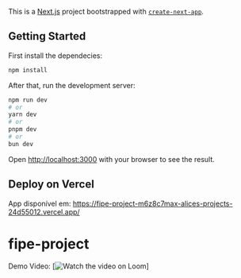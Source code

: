 This is a [Next.js](https://nextjs.org) project bootstrapped with [`create-next-app`](https://nextjs.org/docs/app/api-reference/cli/create-next-app).

## Getting Started

First install the dependecies:

```bash
npm install
```

After that, run the development server:

```bash
npm run dev
# or
yarn dev
# or
pnpm dev
# or
bun dev
```

Open [http://localhost:3000](http://localhost:3000) with your browser to see the result.

## Deploy on Vercel

App disponível em: https://fipe-project-m6z8c7max-alices-projects-24d55012.vercel.app/

# fipe-project

Demo Video:
[![Watch the video on Loom](https://www.loom.com/share/25dea45f28524f9f873fcf2e06593c34)]
